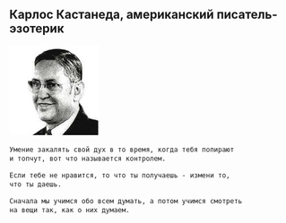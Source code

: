 <!--2018-04-21 23:35:54-->
## Карлос Кастанеда, американский писатель-эзотерик
<img src="./kastaneda.jpg">

    Умение закалять свой дух в то время, когда тебя попирают
    и топчут, вот что называется контролем.

>  

    Если тебе не нравится, то что ты получаешь - измени то, 
    что ты даешь.

>  

    Сначала мы учимся обо всем думать, а потом учимся смотреть 
    на вещи так, как о них думаем.